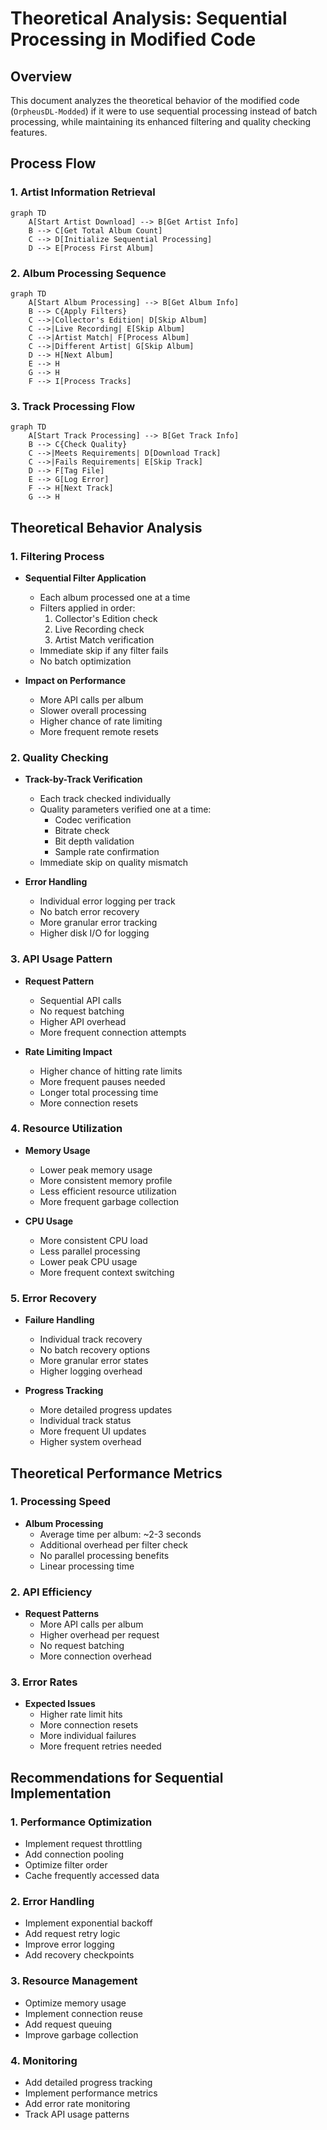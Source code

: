 # Theoretical Analysis: Sequential Processing in Modified Code

## Overview
This document analyzes the theoretical behavior of the modified code (`OrpheusDL-Modded`) if it were to use sequential processing instead of batch processing, while maintaining its enhanced filtering and quality checking features.

## Process Flow

### 1. Artist Information Retrieval
```mermaid
graph TD
    A[Start Artist Download] --> B[Get Artist Info]
    B --> C[Get Total Album Count]
    C --> D[Initialize Sequential Processing]
    D --> E[Process First Album]
```

### 2. Album Processing Sequence
```mermaid
graph TD
    A[Start Album Processing] --> B[Get Album Info]
    B --> C{Apply Filters}
    C -->|Collector's Edition| D[Skip Album]
    C -->|Live Recording| E[Skip Album]
    C -->|Artist Match| F[Process Album]
    C -->|Different Artist| G[Skip Album]
    D --> H[Next Album]
    E --> H
    G --> H
    F --> I[Process Tracks]
```

### 3. Track Processing Flow
```mermaid
graph TD
    A[Start Track Processing] --> B[Get Track Info]
    B --> C{Check Quality}
    C -->|Meets Requirements| D[Download Track]
    C -->|Fails Requirements| E[Skip Track]
    D --> F[Tag File]
    E --> G[Log Error]
    F --> H[Next Track]
    G --> H
```

## Theoretical Behavior Analysis

### 1. Filtering Process
- **Sequential Filter Application**
  - Each album processed one at a time
  - Filters applied in order:
    1. Collector's Edition check
    2. Live Recording check
    3. Artist Match verification
  - Immediate skip if any filter fails
  - No batch optimization

- **Impact on Performance**
  - More API calls per album
  - Slower overall processing
  - Higher chance of rate limiting
  - More frequent remote resets

### 2. Quality Checking
- **Track-by-Track Verification**
  - Each track checked individually
  - Quality parameters verified one at a time:
    - Codec verification
    - Bitrate check
    - Bit depth validation
    - Sample rate confirmation
  - Immediate skip on quality mismatch

- **Error Handling**
  - Individual error logging per track
  - No batch error recovery
  - More granular error tracking
  - Higher disk I/O for logging

### 3. API Usage Pattern
- **Request Pattern**
  - Sequential API calls
  - No request batching
  - Higher API overhead
  - More frequent connection attempts

- **Rate Limiting Impact**
  - Higher chance of hitting rate limits
  - More frequent pauses needed
  - Longer total processing time
  - More connection resets

### 4. Resource Utilization
- **Memory Usage**
  - Lower peak memory usage
  - More consistent memory profile
  - Less efficient resource utilization
  - More frequent garbage collection

- **CPU Usage**
  - More consistent CPU load
  - Less parallel processing
  - Lower peak CPU usage
  - More frequent context switching

### 5. Error Recovery
- **Failure Handling**
  - Individual track recovery
  - No batch recovery options
  - More granular error states
  - Higher logging overhead

- **Progress Tracking**
  - More detailed progress updates
  - Individual track status
  - More frequent UI updates
  - Higher system overhead

## Theoretical Performance Metrics

### 1. Processing Speed
- **Album Processing**
  - Average time per album: ~2-3 seconds
  - Additional overhead per filter check
  - No parallel processing benefits
  - Linear processing time

### 2. API Efficiency
- **Request Patterns**
  - More API calls per album
  - Higher overhead per request
  - No request batching
  - More connection overhead

### 3. Error Rates
- **Expected Issues**
  - Higher rate limit hits
  - More connection resets
  - More individual failures
  - More frequent retries needed

## Recommendations for Sequential Implementation

### 1. Performance Optimization
- Implement request throttling
- Add connection pooling
- Optimize filter order
- Cache frequently accessed data

### 2. Error Handling
- Implement exponential backoff
- Add request retry logic
- Improve error logging
- Add recovery checkpoints

### 3. Resource Management
- Optimize memory usage
- Implement connection reuse
- Add request queuing
- Improve garbage collection

### 4. Monitoring
- Add detailed progress tracking
- Implement performance metrics
- Add error rate monitoring
- Track API usage patterns 